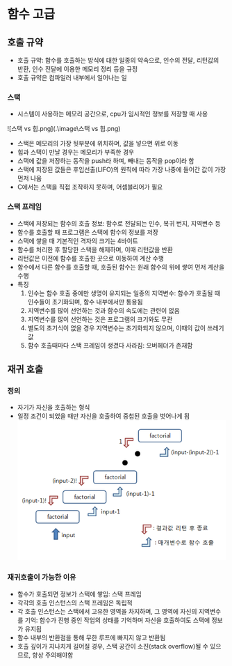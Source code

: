 # 함수 고급
## 호출 규약
- 호출 규약: 함수를 호출하는 방식에 대한 일종의 약속으로, 인수의 전달, 리턴값의 반환, 인수 전달에 이용한 메모리 정리 등을 규정
- 호출 규약은 컴파일러 내부에서 일어나는 일

### 스택
- 시스템이 사용하는 메모리 공간으로, cpu가 임시적인 정보를 저장할 때 사용

![스택 vs 힙.png](.\image\스택 vs 힙.png)

- 스택은 메모리의 가장 뒷부분에 위치하며, 값을 넣으면 위로 이동
- 힙과 스택이 만날 경우는 메모리가 부족한 경우
- 스택에 값을 저장하는 동작을 push라 하며, 빼내는 동작을 pop이라 함
- 스택에 저장된 값들은 후입선출(LIFO)의 원칙에 따라 가장 나중에 들어간 값이 가장 먼저 나옴
- C에서는 스택을 직접 조작하지 못하며, 어셈블리어가 필요

### 스택 프레임
- 스택에 저장되는 함수의 호출 정보: 함수로 전달되는 인수, 복귀 번지, 지역변수 등
- 함수를 호출할 때 프로그램은 스택에 함수의 정보를 저장
- 스택에 쌓을 때 기본적인 격자의 크기는 4바이트
- 함수를 처리한 후 할당한 스택을 해제하며, 이때 리턴값을 반환
- 리턴값은 이전에 함수를 호출한 곳으로 이동하여 계산 수행
- 함수에서 다른 함수를 호출할 때, 호출된 함수는 원래 함수의 위에 쌓여 먼저 계산을 수행
- 특징
	1. 인수는 함수 호출 중에만 생명이 유지되는 일종의 지역변수: 함수가 호출될 때 인수들이 초기화되며, 함수 내부에서만 통용됨
	2. 지역변수를 많이 선언하는 것과 함수의 속도에는 관련이 없음
	3. 지역변수를 많이 선언하는 것은 프로그램의 크기와도 무관
	4. 별도의 초기식이 없을 경우 지역변수는 초기화되지 않으며, 이때의 값이 쓰레기값
	5. 함수 호출때마다 스택 프레임이 생겼다 사라짐: 오버헤더가 존재함

## 재귀 호출
### 정의
- 자기가 자신을 호출하는 형식
- 일정 조건이 되었을 때만 자신을 호출하여 중첩된 호출을 벗어나게 됨
![재귀함수.png](.\image\재귀함수.png)

### 재귀호출이 가능한 이유
- 함수가 호출되면 정보가 스택에 쌓임: 스택 프레임
- 각각의 호출 인스턴스의 스택 프레임은 독립적
- 각 호출 인스턴스는 스택에서 고유한 영역을 차지하며, 그 영역에 자신의 지역변수를 기억: 함수가 진행 중인 작업의 상태를 기억하며 자신을 호출하여도 스택에 정보가 유지됨
- 함수 내부의 반환점을 통해 무한 루프에 빠지지 않고 반환됨
- 호출 깊이가 지나치게 길어질 경우, 스택 공간이 소진(stack overflow)될 수 있으므로, 항상 주의해야함

